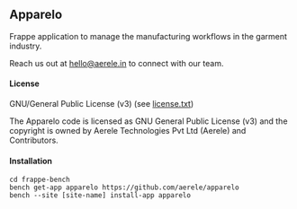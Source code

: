 ## Apparelo

Frappe application to manage the manufacturing workflows in the garment industry.

Reach us out at hello@aerele.in to connect with our team.

#### License

GNU/General Public License (v3) (see [license.txt](license.txt))

The Apparelo code is licensed as GNU General Public License (v3) and the copyright is owned by Aerele Technologies Pvt Ltd (Aerele) and Contributors.

#### Installation

```
cd frappe-bench
bench get-app apparelo https://github.com/aerele/apparelo
bench --site [site-name] install-app apparelo
```

